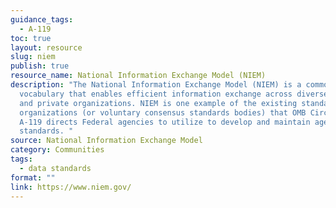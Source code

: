 ```yaml
---
guidance_tags:
  - A-119
toc: true
layout: resource
slug: niem
publish: true
resource_name: National Information Exchange Model (NIEM)
description: "The National Information Exchange Model (NIEM) is a common
  vocabulary that enables efficient information exchange across diverse public
  and private organizations. NIEM is one example of the existing standards
  organizations (or voluntary consensus standards bodies) that OMB Circular
  A-119 directs Federal agencies to utilize to develop and maintain agency data
  standards. "
source: National Information Exchange Model
category: Communities
tags:
  - data standards
format: ""
link: https://www.niem.gov/
---
```

